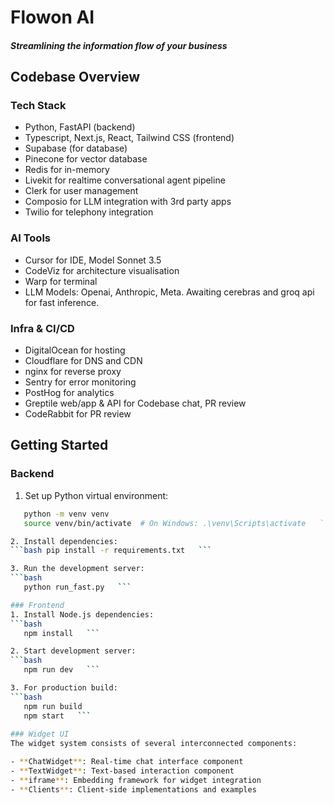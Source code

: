 # Flowon AI
##### Streamlining the information flow of your business

## Codebase Overview
### Tech Stack
- Python, FastAPI (backend)
- Typescript, Next.js, React, Tailwind CSS (frontend)
- Supabase (for database)
- Pinecone for vector database
- Redis for in-memory 
- Livekit for realtime conversational agent pipeline
- Clerk for user management
- Composio for LLM integration with 3rd party apps
- Twilio for telephony integration


### AI Tools
- Cursor for IDE, Model Sonnet 3.5
- CodeViz for architecture visualisation
- Warp for terminal
- LLM Models: Openai, Anthropic, Meta. Awaiting cerebras and groq api for fast inference. 

### Infra & CI/CD
- DigitalOcean for hosting
- Cloudflare for DNS and CDN
- nginx for reverse proxy
- Sentry for error monitoring
- PostHog for analytics
- Greptile web/app & API for Codebase chat, PR review
- CodeRabbit for PR review
  

## Getting Started

### Backend
1. Set up Python virtual environment:   
```bash
   python -m venv venv
   source venv/bin/activate  # On Windows: .\venv\Scripts\activate   ```

2. Install dependencies:   
```bash pip install -r requirements.txt   ```

3. Run the development server:   
```bash
   python run_fast.py   ```

### Frontend
1. Install Node.js dependencies:  
```bash
   npm install   ```

2. Start development server:   
```bash
   npm run dev   ```

3. For production build:   
```bash
   npm run build
   npm start   ```
   
### Widget UI
The widget system consists of several interconnected components:

- **ChatWidget**: Real-time chat interface component
- **TextWidget**: Text-based interaction component
- **iframe**: Embedding framework for widget integration
- **Clients**: Client-side implementations and examples
